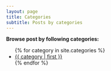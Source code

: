 ```yaml
---
layout: page
title: Categories
subtitle: Posts by categories
---
```


**Browse post by following categories:**

<ul>
    {% for category in site.categories %}
        <li><a href="{{ site.url }}/category/{{ category | first | url_encode }}/">{{ category | first }}</a></li>
    {% endfor %}
</ul>